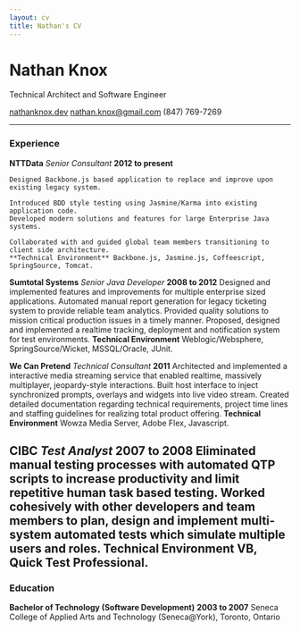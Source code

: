 ```yaml
---
layout: cv
title: Nathan's CV
---
```

# Nathan Knox
Technical Architect and Software Engineer

[nathanknox.dev](https://nathanknox.dev)
[nathan.knox@gmail.com](mailto:nathan.knox@gmail.com)
(847) 769-7269

------

### Experience

**NTTData** *Senior Consultant* __2012 to present__

	Designed Backbone.js based application to replace and improve upon
	existing legacy system.

	Introduced BDD style testing using Jasmine/Karma into existing application code.
	Developed modern solutions and features for large Enterprise Java systems.
	
	Collaborated with and guided global team members transitioning to client side architecture.
	**Technical Environment** Backbone.js, Jasmine.js, Coffeescript, SpringSource, Tomcat.

**Sumtotal Systems** *Senior Java Developer* __2008 to 2012__
	Designed and implemented features and improvements for multiple enterprise sized applications.
	Automated manual report generation for legacy ticketing system to provide reliable team analytics.
	Provided quality solutions to mission critical production issues in a timely manner.
	Proposed, designed and implemented a realtime tracking, deployment and notification system for test environments.
	**Technical Environment** Weblogic/Websphere, SpringSource/Wicket, MSSQL/Oracle, JUnit.

**We Can Pretend** *Technical Consultant* __2011__
	Architected and implemented a interactive media streaming service that enabled realtime, massively multiplayer, jeopardy-style interactions.
	Built host interface to inject synchronized prompts, overlays and widgets into live video stream.
	Created detailed documentation regarding technical requirements, project time lines and staffing guidelines for realizing total product offering.
	**Technical Environment** Wowza Media Server, Adobe Flex, Javascript. 
<!--
**Redline Distribution** *Web Application Developer* __2008__ 
	Wrote a versatile Java EE based, database-driven, e-commerce system for the real time sale, processing and shipping of products available from external distributors such as Baker-Taylor and DeepDiscount.
	The system interfaced with external distributors to ensure current inventory, status and price and used AJAX rich components to improve usability, convenience and efficiency.
	**Technical Environment** JBoss, Seam, MySQL, Hibernate, JSF, RichFaces, EJB.
-->

**CIBC** *Test Analyst* __2007 to 2008__
	Eliminated manual testing processes with automated QTP scripts to increase productivity and limit repetitive human task based testing.
	Worked cohesively with other developers and team members to plan, design and implement multi-system automated tests which simulate multiple users and roles.
	**Technical Environment** VB, Quick Test Professional.
------

### Education

**Bachelor of Technology (Software Development)** __2003 to 2007__
	Seneca College of Applied Arts and Technology (Seneca@York), Toronto, Ontario




<!-- ### Footer

Last updated: May 2013 -->


